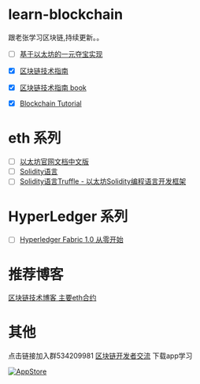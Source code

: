 # learn-blockchain
跟老张学习区块链,持续更新。。

- [ ] [基于以太坊的一元夺宝实现](https://github.com/yushuohuanxiu/OneChance)

- [x] [区块链技术指南](https://github.com/yeasy/blockchain_guide)

- [x] [区块链技术指南 book](https://www.gitbook.com/book/yeasy/blockchain_guide)

- [x] [Blockchain Tutorial](https://github.com/liuchengxu/blockchain-tutorial)


# eth 系列

- [ ] [以太坊官网文档中文版](http://book.8btc.com/books/6/ethereum/_book/)
- [ ] [Solidity语言](http://www.tryblockchain.org/)
- [ ] [Solidity语言Truffle - 以太坊Solidity编程语言开发框架](http://truffle.tryblockchain.org/)

# HyperLedger 系列

- [ ] [Hyperledger Fabric 1.0 从零开始](https://www.cnblogs.com/aberic/p/7527831.html)


# 推荐博客 

[区块链技术博客 主要eth合约](http://me.tryblockchain.org/)

# 其他

点击链接加入群534209981 [区块链开发者交流](https://jq.qq.com/?_wv=1027&k=5T4XPec)
下载app学习



[![AppStore](http://p00001.oss-cn-hongkong.aliyuncs.com/badge-download-on-the-app-store-cn.svg)](https://itunes.apple.com/cn/app/id1348577356)
